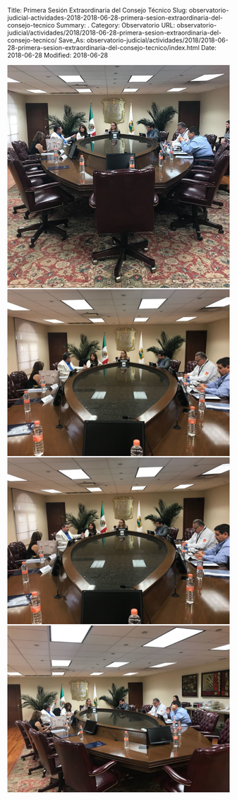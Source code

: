 Title: Primera Sesión Extraordinaria del Consejo Técnico
Slug: observatorio-judicial-actividades-2018-2018-06-28-primera-sesion-extraordinaria-del-consejo-tecnico
Summary: .
Category: Observatorio
URL: observatorio-judicial/actividades/2018/2018-06-28-primera-sesion-extraordinaria-del-consejo-tecnico/
Save_As: observatorio-judicial/actividades/2018/2018-06-28-primera-sesion-extraordinaria-del-consejo-tecnico/index.html
Date: 2018-06-28
Modified: 2018-06-28


<img src="foto_1.jpg" class="img-fluid">

<img src="foto_2.jpg" class="img-fluid">

<img src="foto_3.jpg" class="img-fluid"> 

<img src="foto_4.jpg" class="img-fluid"> 



